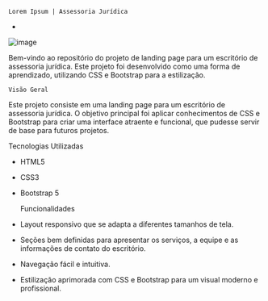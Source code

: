 
    Lorem Ipsum | Assessoria Jurídica
- 
![image](https://github.com/isurists/landing_page_adv/assets/109489449/bf64076f-cddd-4a8c-8df5-5f36ccf272cc)


Bem-vindo ao repositório do projeto de landing page para um escritório de assessoria jurídica. Este projeto foi desenvolvido como uma forma de aprendizado, utilizando CSS e Bootstrap para a estilização.

    Visão Geral
Este projeto consiste em uma landing page para um escritório de assessoria jurídica. O objetivo principal foi aplicar conhecimentos de CSS e Bootstrap para criar uma interface atraente e funcional, que pudesse servir de base para futuros projetos.

   Tecnologias Utilizadas
- HTML5
- CSS3
- Bootstrap 5

   Funcionalidades
  
- Layout responsivo que se adapta a diferentes tamanhos de tela.
- Seções bem definidas para apresentar os serviços, a equipe e as informações de contato do escritório.
- Navegação fácil e intuitiva.
- Estilização aprimorada com CSS e Bootstrap para um visual moderno e profissional.
